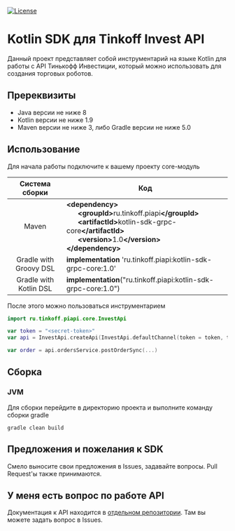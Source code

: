 [![License](https://img.shields.io/github/license/RussianInvestments/invest-api-java-sdk?style=flat-square&logo=apache)](https://www.apache.org/licenses/LICENSE-2.0)

# Kotlin SDK для Tinkoff Invest API

Данный проект представляет собой инструментарий на языке Kotlin для работы с API Тинькофф Инвестиции, который можно
использовать для создания торговых роботов.

## Пререквизиты
- Java версии не ниже 8
- Kotlin версии не ниже 1.9
- Maven версии не ниже 3, либо Gradle версии не ниже 5.0


## Использование

Для начала работы подключите к вашему проекту core-модуль

|     Система сборки     | Код                                                                                                                                                                                                                                                                                                                         |
|:----------------------:|-----------------------------------------------------------------------------------------------------------------------------------------------------------------------------------------------------------------------------------------------------------------------------------------------------------------------------|
|         Maven          | <b>\<dependency></b><br>&nbsp;&nbsp;&nbsp;&nbsp;&nbsp;&nbsp;<b>\<groupId></b>ru.tinkoff.piapi<b>\</groupId></b><br>&nbsp;&nbsp;&nbsp;&nbsp;&nbsp;&nbsp;<b>\<artifactId></b>kotlin-sdk-grpc-core<b>\</artifactId></b><br>&nbsp;&nbsp;&nbsp;&nbsp;&nbsp;&nbsp;<b>\<version></b>1.0<b>\</version></b><br><b>\</dependency></b> |
| Gradle with Groovy DSL | <b>implementation</b> 'ru.tinkoff.piapi:kotlin-sdk-grpc-core:1.0'                                                                                                                                                                                                                                                           |
| Gradle with Kotlin DSL | <b>implementation</b>("ru.tinkoff.piapi:kotlin-sdk-grpc-core:1.0")                                                                                                                                                                                                                                                          |



После этого можно пользоваться инструментарием

```kotlin
import ru.tinkoff.piapi.core.InvestApi

var token = "<secret-token>"
var api = InvestApi.createApi(InvestApi.defaultChannel(token = token, target = "invest-public-api.tinkoff.ru:443"))

var order = api.ordersService.postOrderSync(...)
```

## Сборка
### JVM
Для сборки перейдите в директорию проекта и выполните команду сборки gradle
```
gradle clean build
```

## Предложения и пожелания к SDK

Смело выносите свои предложения в Issues, задавайте вопросы. Pull Request'ы также принимаются.

## У меня есть вопрос по работе API

Документация к API находится в [отдельном репозитории](https://github.com/RussianInvestments/investAPI). Там вы можете задать
вопрос в Issues.